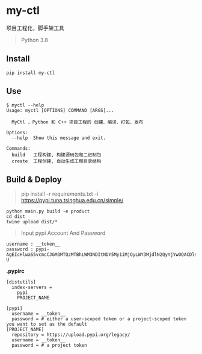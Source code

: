 # my-ctl

项目工程化，脚手架工具

> Python 3.8 

## Install

```
pip install my-ctl
```

## Use

```
$ myctl --help
Usage: myctl [OPTIONS] COMMAND [ARGS]...

  MyCtl ，Python 和 C++ 项目工程的 创建、编译、打包、发布

Options:
  --help  Show this message and exit.

Commands:
  build   工程构建, 构建源码包和二进制包
  create  工程创建, 自动生成工程目录结构
```

## Build & Deploy

> pip install -r requirements.txt -i  https://pypi.tuna.tsinghua.edu.cn/simple/

```
python main.py build -e product
cd dist
twine upload dist/*
``` 

> Input pypi Account And  Password

```
username : __token__
password : pypi-AgEIcHlwaS5vcmcCJGM3MTQzMTBhLWM3NDItNDY5My1iMjQyLWY3MjdlN2QyYjYwOQACDlsxLFsibXktY3RsIl1dAAIsWzIsWyIxYTBiNzQ2Mi1kYzRiLTQzZmMtOTE3Ni1lNWU0MTQ4OWYwYjYiXV0AAAYgyLm7ptf4sKwyJ1G3Ggh_WQCOaa6c2pnn5gTbdiqV8-U
```

**.pypirc**

```
[distutils]
  index-servers =
    pypi
    PROJECT_NAME

[pypi]
  username = __token__
  password = # either a user-scoped token or a project-scoped token you want to set as the default
[PROJECT_NAME]
  repository = https://upload.pypi.org/legacy/
  username = __token__
  password = # a project token 
```